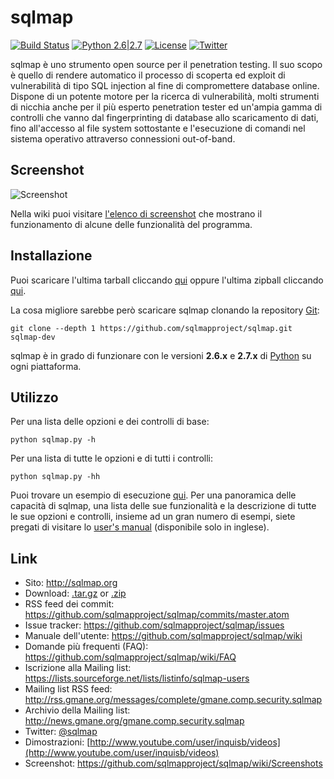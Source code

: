 # sqlmap

[![Build Status](https://api.travis-ci.org/sqlmapproject/sqlmap.svg?branch=master)](https://api.travis-ci.org/sqlmapproject/sqlmap) [![Python 2.6|2.7](https://img.shields.io/badge/python-2.6|2.7-yellow.svg)](https://www.python.org/) [![License](https://img.shields.io/badge/license-GPLv2-red.svg)](https://raw.githubusercontent.com/sqlmapproject/sqlmap/master/doc/COPYING) [![Twitter](https://img.shields.io/badge/twitter-@sqlmap-blue.svg)](https://twitter.com/sqlmap)

sqlmap è uno strumento open source per il penetration testing. Il suo scopo è quello di rendere automatico il processo di scoperta ed exploit di vulnerabilità di tipo SQL injection al fine di compromettere database online. Dispone di un potente motore per la ricerca di vulnerabilità, molti strumenti di nicchia anche per il più esperto penetration tester ed un'ampia gamma di controlli che vanno dal fingerprinting di database allo scaricamento di dati, fino all'accesso al file system sottostante e l'esecuzione di comandi nel sistema operativo attraverso connessioni out-of-band.

Screenshot
----

![Screenshot](https://raw.github.com/wiki/sqlmapproject/sqlmap/images/sqlmap_screenshot.png)

Nella wiki puoi visitare [l'elenco di screenshot](https://github.com/sqlmapproject/sqlmap/wiki/Screenshots) che mostrano il funzionamento di alcune delle funzionalità del programma.

Installazione
----

Puoi scaricare l'ultima tarball cliccando [qui](https://github.com/sqlmapproject/sqlmap/tarball/master) oppure l'ultima zipball cliccando [qui](https://github.com/sqlmapproject/sqlmap/zipball/master).

La cosa migliore sarebbe però scaricare sqlmap clonando la repository [Git](https://github.com/sqlmapproject/sqlmap):

    git clone --depth 1 https://github.com/sqlmapproject/sqlmap.git sqlmap-dev

sqlmap è in grado di funzionare con le versioni **2.6.x** e **2.7.x** di [Python](http://www.python.org/download/) su ogni piattaforma.

Utilizzo
----

Per una lista delle opzioni e dei controlli di base:

    python sqlmap.py -h

Per una lista di tutte le opzioni e di tutti i controlli:

    python sqlmap.py -hh

Puoi trovare un esempio di esecuzione [qui](https://asciinema.org/a/46601).
Per una panoramica delle capacità di sqlmap, una lista delle sue funzionalità e la descrizione di tutte le sue opzioni e controlli, insieme ad un gran numero di esempi, siete pregati di visitare lo [user's manual](https://github.com/sqlmapproject/sqlmap/wiki) (disponibile solo in inglese).

Link
----

* Sito: http://sqlmap.org
* Download: [.tar.gz](https://github.com/sqlmapproject/sqlmap/tarball/master) or [.zip](https://github.com/sqlmapproject/sqlmap/zipball/master)
* RSS feed dei commit: https://github.com/sqlmapproject/sqlmap/commits/master.atom
* Issue tracker: https://github.com/sqlmapproject/sqlmap/issues
* Manuale dell'utente: https://github.com/sqlmapproject/sqlmap/wiki
* Domande più frequenti (FAQ): https://github.com/sqlmapproject/sqlmap/wiki/FAQ
* Iscrizione alla Mailing list: https://lists.sourceforge.net/lists/listinfo/sqlmap-users
* Mailing list RSS feed: http://rss.gmane.org/messages/complete/gmane.comp.security.sqlmap
* Archivio della Mailing list: http://news.gmane.org/gmane.comp.security.sqlmap
* Twitter: [@sqlmap](https://twitter.com/sqlmap)
* Dimostrazioni: [http://www.youtube.com/user/inquisb/videos](http://www.youtube.com/user/inquisb/videos)
* Screenshot: https://github.com/sqlmapproject/sqlmap/wiki/Screenshots
